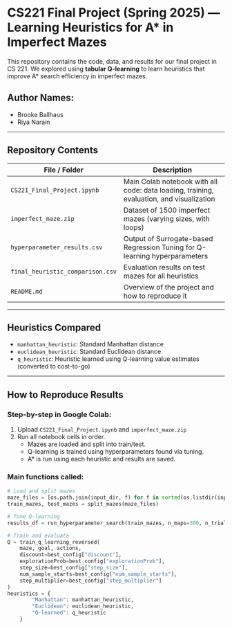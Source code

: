 # CS221 Final Project (Spring 2025) — Learning Heuristics for A* in Imperfect Mazes

This repository contains the code, data, and results for our final project in CS 221. We explored using **tabular Q-learning** to learn heuristics that improve A* search efficiency in imperfect mazes.

## Author Names: 
- Brooke Ballhaus  
- Riya Narain

---

## Repository Contents

| File / Folder               | Description |
|----------------------------|-------------|
| `CS221_Final_Project.ipynb` | Main Colab notebook with all code: data loading, training, evaluation, and visualization |
| `imperfect_maze.zip`       | Dataset of 1500 imperfect mazes (varying sizes, with loops) |
| `hyperparameter_results.csv`       | Output of Surrogate-based Regression Tuning for Q-learning hyperparameters |
| `final_heuristic_comparison.csv`     | Evaluation results on test mazes for all heuristics |
| `README.md`                | Overview of the project and how to reproduce it |

---

## Heuristics Compared

- `manhattan_heuristic`: Standard Manhattan distance
- `euclidean_heuristic`: Standard Euclidean distance
- `q_heuristic`: Heuristic learned using Q-learning value estimates (converted to cost-to-go)

---

## How to Reproduce Results

### Step-by-step in Google Colab:

1. Upload `CS221_Final_Project.ipynb` and `imperfect_maze.zip`
2. Run all notebook cells in order.
   - Mazes are loaded and split into train/test.
   - Q-learning is trained using hyperparameters found via tuning.
   - A* is run using each heuristic and results are saved.

### Main functions called:

```python
# Load and split mazes
maze_files = [os.path.join(input_dir, f) for f in sorted(os.listdir(input_dir)) if f.endswith(".txt")]
train_mazes, test_mazes = split_mazes(maze_files)

# Tune Q-learning
results_df = run_hyperparameter_search(train_mazes, n_maps=300, n_trials_per_map=30)

# Train and evaluate
Q = train_q_learning_reversed(
    maze, goal, actions,
    discount=best_config["discount"],
    explorationProb=best_config["explorationProb"],
    step_size=best_config["step_size"],
    num_sample_starts=best_config["num_sample_starts"],
    step_multiplier=best_config["step_multiplier"]
)
heuristics = {
        "Manhattan": manhattan_heuristic,
        "Euclidean": euclidean_heuristic,
        "Q-learned": q_heuristic
    }
